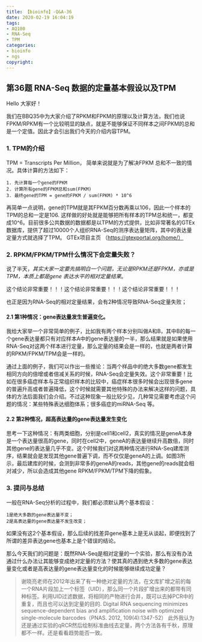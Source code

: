 ```yaml
---
title: 【bioinfo】-Q&A-36
date: 2020-02-19 16:04:19
tags:
- AQ100
- RNA-Seq
- TPM
categories:
- bioinfo
- ngs
copyright:
---
```

## 第36题 RNA-Seq 数据的定量基本假设以及TPM
Hello 大家好！

我们在BBQ35中为大家介绍了RPKM和FPKM的原理以及计算方法，我们也说FPKM/RPKM有一个比较明显的缺点，就是不能够保证不同样本之间FPKM的总和是一个定值。因此才会引出我们今天的介绍内容TPM。

### 1. TPM的介绍
TPM = Transcripts Per Million， 简单来说就是为了解决FPKM 总和不一致的情况。具体计算的方法如下：
```
1. 先计算每一个gene的FPKM
2. 计算所有gene的FPKM总和sum(FPKM)
3. 最终gene的TPM = gene的FPKM / sum(FPKM) * 10^6
```
再简单一点说明，gene的TPM就是其FPKM百分数再乘以106，因此一个样本的TPM的总和一定是106. 这样做的好处就是能够把所有样本的TPM总和统一，都变成10^6。目前很多公共数据的数据都是以TPM的方式提供，比如非常著名的GTEx数据库，提供了超过10000个人组织RNA-Seq的测序表达量矩阵，其中的表达量定量方式就选择了TPM。
GTEx项目主页 （https://gtexportal.org/home/）

### 2. RPKM/FPKM/TPM什么情况下会定量失败？

说了半天，*其实大家一定要先搞明白一个问题，无论是RPKM还是FPKM，亦或是TPM，本质上都是gene 表达水平的相对定量结果*。

这个结论非常重要！！！这个结论非常重要！！！这个结论非常重要！！！

也正是因为RNA-Seq的相对定量结果，会有2种情况导致RNA-Seq定量失败；

#### 2.1 第1种情况：gene表达量发生普遍变化。

我给大家举一个非常简单的例子，比如我有两个样本分别叫做A和B，其中B的每一个gene表达量都只有对应样本A中的gene表达量的一半，那么结果就是如果使用RNA-Seq对这两个样本进行定量，那么定量的结果会是一样的，也就是两者计算的RPKM/FPKM/TPM会是一样的。

通过上面的例子，我们可以作出一些推论：当两个样品中的绝大多数gene都发生相同方向的倍增或者倍减关系的时候，RNA-Seq会定量失效。这个非常重要！比如在很多癌症样本与正常组织样本的比较中，癌症样本很多时候会出现很多gene的普遍升高或者普遍降低，这个时候就需要其他特殊的办法来解决这样的问题，具体的方法后面我们会介绍。不过这种现象一般比较少见，几种常见需要考虑这个问题的情况：某些特殊表达细胞体系；很多癌症的miRNA-Seq 等。

#### 2.2 第2种情况，超高表达量的gene表达量发生变化

思考一下这种情况：有两类细胞，分别是cell1和cell2，真实的情况是geneA本身是一个表达量很高的gene，同时在cell2中，geneA的表达量继续升高数倍，同时其他gene的表达量几乎不变。这个时候我们对这两种情况进行RNA-Seq建库测序，结果就会是发现其他gene普遍下调，而不仅仅是geneA的上调。如图3所示，最后建库的时候，会测到非常多的geneA的reads，其他gene的reads就会相对减少，所以会造成其他gene RPKM/FPKM/TPM下降的假象。


### 3. 提问与总结
一般在RNA-Seq分析的过程中，我们都必须默认两个基本假设：
```
1是绝大多数的gene表达量不变；
2是高表达量的gene表达量不发生改变；
```
如果没有这2个基本假设，那么后续的找差异gene基本上是无从谈起，即便找到了所谓的差异表达gene也基本上是个错误的结论。

那么今天我们的问题是：既然RNA-Seq是相对定量的一个实验，那么有没有办法通过什么办法让其能够变成绝对定量的方法？使其真的遇到绝大多数的gene表达量变化或者是高表达量的gene表达量变化的时候能够继续成功定量？

>谢晓亮老师在2012年出来了有一种绝对定量的方法，在文库扩增之前的每一个RNA片段加上一个标签（UID），那么同一个片段扩增出来的都带有同种标签。利用UID过滤数据，将相同的产物进行合并，既可以去掉PCR中的重复，而且也可以达到定量的目的.
Digital RNA sequencing minimizes sequence-dependent bias and amplification noise with optimized single-molecule barcodes（PNAS. 2012, 109(4):1347-52）
此外我认为还是通过实验的qRCR然后绘制标准曲线去定量，两个方法各有千秋，原理都不一样。还是看看趋势能否一致。
